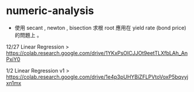 # numeric-analysis

- 使用 secant , newton , bisection 求根 root 應用在 yield rate (bond price) 的問題上 。 

12/27 Linear Regression > https://colab.research.google.com/drive/1YKxPsOICJJOt9eetTLXfbLAh_AnPxiY0

1/2 Linear Regression v1 > https://colab.research.google.com/drive/1e4p3pUHYBiZFLPVtoVoxP5bqvyjxn1mx
